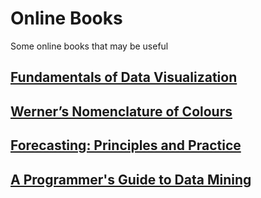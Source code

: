 # Online Books
Some online books that may be useful


## [Fundamentals of Data Visualization](https://serialmentor.com/dataviz/)  


## [Werner’s Nomenclature of Colours](https://www.c82.net/werner/)  


## [Forecasting: Principles and Practice](https://otexts.org/fpp2/)  

## [A Programmer's Guide to Data Mining](http://guidetodatamining.com/)
